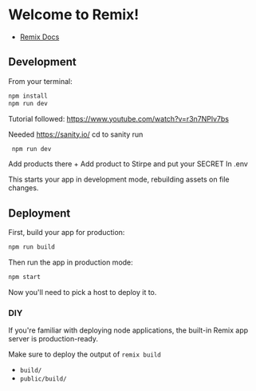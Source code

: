 # Welcome to Remix!

- [Remix Docs](https://remix.run/docs)

## Development

From your terminal:

```sh
npm install
npm run dev
```

Tutorial followed: https://www.youtube.com/watch?v=r3n7NPlv7bs

Needed https://sanity.io/ cd to sanity run

```sh
 npm run dev
```

Add products there + Add product to Stirpe and put your SECRET In .env

This starts your app in development mode, rebuilding assets on file changes.

## Deployment

First, build your app for production:

```sh
npm run build
```

Then run the app in production mode:

```sh
npm start
```

Now you'll need to pick a host to deploy it to.

### DIY

If you're familiar with deploying node applications, the built-in Remix app server is production-ready.

Make sure to deploy the output of `remix build`

- `build/`
- `public/build/`
